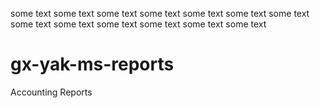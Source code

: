 some text
some text
some text
some text
some text
some text
some text
some text
some text
some text
some text
some text
some text
# gx-yak-ms-reports
Accounting Reports
